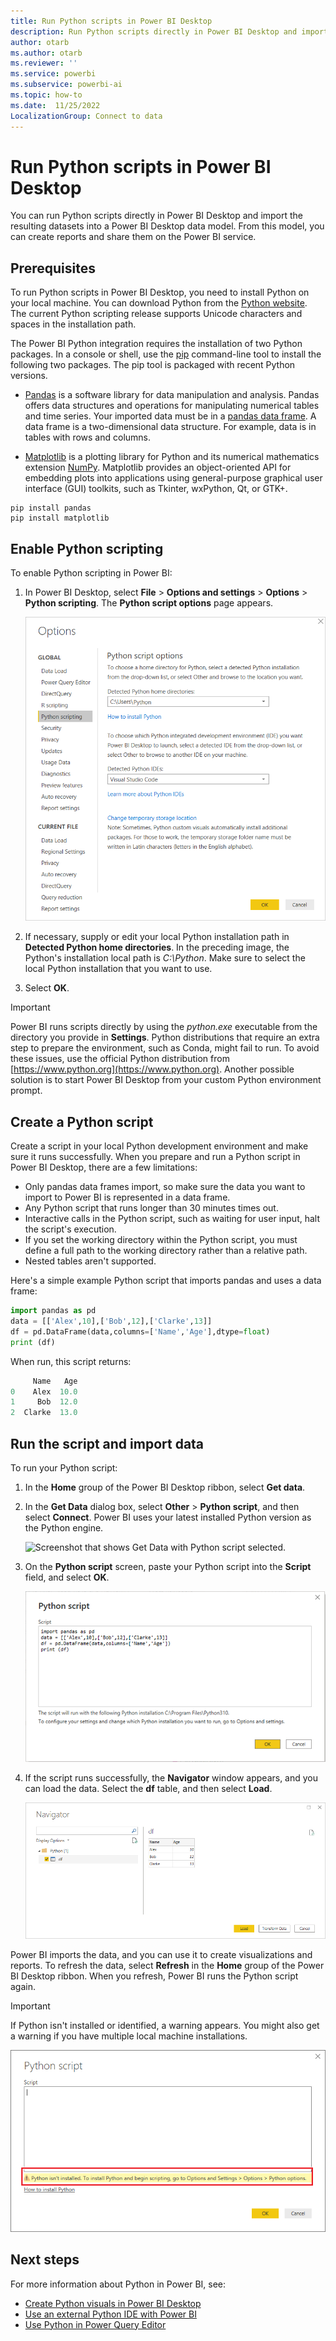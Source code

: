 ```yaml
---
title: Run Python scripts in Power BI Desktop
description: Run Python scripts directly in Power BI Desktop and import the resulting datasets into a Power BI Desktop data model.
author: otarb
ms.author: otarb
ms.reviewer: ''
ms.service: powerbi
ms.subservice: powerbi-ai
ms.topic: how-to
ms.date:  11/25/2022
LocalizationGroup: Connect to data
---
```

# Run Python scripts in Power BI Desktop

You can run Python scripts directly in Power BI Desktop and import the resulting datasets into a Power BI Desktop data model. From this model, you can create reports and share them on the Power BI service.

## Prerequisites

To run Python scripts in Power BI Desktop, you need to install Python on your local machine. You can download Python from the [Python website](https://www.python.org). The current Python scripting release supports Unicode characters and spaces in the installation path.

The Power BI Python integration requires the installation of two Python packages. In a console or shell, use the [pip](https://pip.pypa.io/en/stable) command-line tool to install the following two packages. The pip tool is packaged with recent Python versions.

- [Pandas](https://pandas.pydata.org) is a software library for data manipulation and analysis. Pandas offers data structures and operations for manipulating numerical tables and time series. Your imported data must be in a [pandas data frame](https://www.tutorialspoint.com/python_pandas/python_pandas_dataframe.htm). A data frame is a two-dimensional data structure. For example, data is in tables with rows and columns.

- [Matplotlib](https://matplotlib.org) is a plotting library for Python and its numerical mathematics extension [NumPy](https://www.numpy.org). Matplotlib provides an object-oriented API for embedding plots into applications using general-purpose graphical user interface (GUI) toolkits, such as Tkinter, wxPython, Qt, or GTK+.

```console
pip install pandas
pip install matplotlib
```

## Enable Python scripting

To enable Python scripting in Power BI:

1. In Power BI Desktop, select **File** > **Options and settings** > **Options** > **Python scripting**. The **Python script options** page appears.

   ![Screenshot that shows the Python script options for Power BI Desktop.](media/desktop-python-scripts/python-scripts-7.png)

1. If necessary, supply or edit your local Python installation path in **Detected Python home directories**. In the preceding image, the Python's installation local path is *C:\\Python*. Make sure to select the local Python installation that you want to use.

1. Select **OK**.

> [!IMPORTANT]
> Power BI runs scripts directly by using the *python.exe* executable from the directory you provide in **Settings**. Python distributions that require an extra step to prepare the environment, such as Conda, might fail to run. To avoid these issues, use the official Python distribution from [https://www.python.org](https://www.python.org). Another possible solution is to start Power BI Desktop from your custom Python environment prompt.

## Create a Python script

Create a script in your local Python development environment and make sure it runs successfully. When you prepare and run a Python script in Power BI Desktop, there are a few limitations:

- Only pandas data frames import, so make sure the data you want to import to Power BI is represented in a data frame.
- Any Python script that runs longer than 30 minutes times out.
- Interactive calls in the Python script, such as waiting for user input, halt the script's execution.
- If you set the working directory within the Python script, you must define a full path to the working directory rather than a relative path.
- Nested tables aren't supported.

Here's a simple example Python script that imports pandas and uses a data frame:

```python
import pandas as pd
data = [['Alex',10],['Bob',12],['Clarke',13]]
df = pd.DataFrame(data,columns=['Name','Age'],dtype=float)
print (df)
```

When run, this script returns:

```python
     Name   Age
0    Alex  10.0
1     Bob  12.0
2  Clarke  13.0
```

## Run the script and import data

To run your Python script:

1. In the **Home** group of the Power BI Desktop ribbon, select **Get data**.

1. In the **Get Data** dialog box, select **Other** > **Python script**, and then select **Connect**. Power BI uses your latest installed Python version as the Python engine.

   ![Screenshot that shows Get Data with Python script selected.](media/desktop-python-scripts/python-scripts-1.png)

1. On the **Python script** screen, paste your Python script into the **Script** field, and select **OK**.

   ![Screenshot that shows pasting the sample Python script into the Python script dialog box.](media/desktop-python-scripts/python-scripts-6.png)

1. If the script runs successfully, the **Navigator** window appears, and you can load the data. Select the **df** table, and then select **Load**.

   ![Screenshot of the Navigator window showing data to load and use.](media/desktop-python-scripts/python-scripts-5.png)
   
Power BI imports the data, and you can use it to create visualizations and reports. To refresh the data, select **Refresh** in the **Home** group of the Power BI Desktop ribbon. When you refresh, Power BI runs the Python script again.

> [!IMPORTANT]
> If Python isn't installed or identified, a warning appears. You might also get a warning if you have multiple local machine installations.
> 
> ![Screenshot of a Warning that Python isn't installed.](media/desktop-python-scripts/python-scripts-3.png)

## Next steps

For more information about Python in Power BI, see:

- [Create Python visuals in Power BI Desktop](desktop-python-visuals.md)
- [Use an external Python IDE with Power BI](desktop-python-ide.md)
- [Use Python in Power Query Editor](desktop-python-in-query-editor.md)

